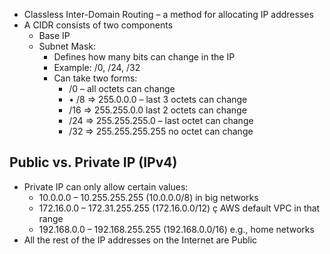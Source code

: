 - Classless Inter-Domain Routing – a method for allocating IP addresses
- A CIDR consists of two components
	- Base IP
	- Subnet Mask:
		- Defines how many bits can change in the IP 
		- Example: /0, /24, /32
		- Can take two forms:
			- /0 – all octets can change
			- • /8 => 255.0.0.0  – last 3 octets can change
			- /16 => 255.255.0.0  last 2 octets can change
			- /24 => 255.255.255.0  – last octet can change
			- /32 => 255.255.255.255 no octet can change

## Public vs. Private IP (IPv4)
- Private IP can only allow certain values: 
	- 10.0.0.0 – 10.255.255.255 (10.0.0.0/8) in big networks 
	- 172.16.0.0 – 172.31.255.255 (172.16.0.0/12) ç AWS default VPC in that range 
	- 192.168.0.0 – 192.168.255.255 (192.168.0.0/16)  e.g., home networks
- All the rest of the IP addresses on the Internet are Public